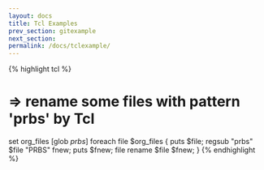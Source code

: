 ```yaml
---
layout: docs
title: Tcl Examples
prev_section: gitexample
next_section: 
permalink: /docs/tclexample/
---
```


{% highlight tcl %}
# => rename some files with pattern 'prbs' by Tcl
set org_files [glob *prbs*]
foreach file $org_files { 
    puts $file; 
    regsub "prbs" $file "PRBS" fnew; 
    puts $fnew; 
    file rename $file $fnew;
}
{% endhighlight %}
